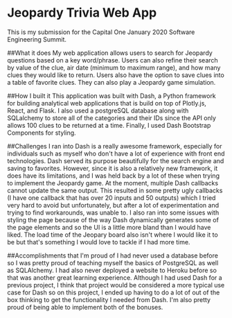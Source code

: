 # Jeopardy Trivia Web App

This is my submission for the Capital One January 2020 Software Engineering Summit. 

##What it does
My web application allows users to search for Jeopardy questions based on a key word/phrase.
Users can also refine their search by value of the clue, air date (minimum to maximum range),
and how many clues they would like to return. Users also have the option to save clues into a 
table of favorite clues. They can also play a Jeopardy game simulation.

##How I built it
This application was built with Dash, a Python framework for building analytical web applications that
is build on top of Plotly.js, React, and Flask. I also used a postgreSQL database along with
SQLalchemy to store all of the categories and their IDs since the API only allows 100 clues to be
returned at a time. Finally, I used Dash Bootstrap Components for styling. 

##Challenges I ran into
Dash is a really awesome framework, especially for individuals such as myself who don't have a
lot of experience with front end technologies. Dash served its purpose beautifully for
the search engine and saving to favorites. However, since it is also a relatively new framework,
it does have its limitations, and I was held back by a lot of these when trying to implement the Jeopardy game. At the moment, multiple Dash callbacks cannot update the same
output. This resulted in some pretty ugly callbacks (I have one callback that has over 20 inputs and 50 outputs)
which I tried very hard to avoid but unfortunately, but after a lot of experimentation and trying to find
workarounds, was unable to. I also ran into some issues with styling the page because of the way
Dash dynamically generates some of the page elements and so the UI is a little more bland than
I would have liked. The load time of the Jeopary board also isn't where I would like it to be but that's something
I would love to tackle if I had more time.

##Accomplishments that I'm proud of
I had never used a database before so I was pretty proud of teaching myself the basics of PostgreSQL as well as SQLAlchemy. 
I had also never deployed a website to Heroku before so that was another great learning experience. Although I had used Dash for a previous project,
I think that project would be considered a more typical use case for Dash so on this project, I ended up
having to do a lot of out of the box thinking to get the functionality I needed from Dash. I'm also pretty proud
of being able to implement both of the bonuses.




